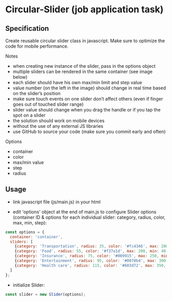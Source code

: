 # Circular-Slider (job application task)

## Specification

Create reusable circular slider class in javascript. Make sure to optimize the code for mobile performance.

Notes

- when creating new instance of the slider, pass in the options object
- multiple sliders can be rendered in the same container (see image below)
- each slider should have his own max/min limit and step value
- value number (on the left in the image) should change in real time based on the slider’s position
- make sure touch events on one slider don’t affect others (even if finger goes out of touched slider range)
- slider value should change when you drag the handle or if you tap the spot on a slider
- the solution should work on mobile devices
- without the use of any external JS libraries
- use GitHub to source your code (make sure you commit early and often)

Options

- container
- color
- max/min value
- step
- radius



## Usage

- link javascript file (js/main.js) in your html

- edit 'options' object at the end of main.js to configure Slider options (container ID & options for each individual slider: category, radius, color, max, min, step):
```javascript
const options = {
  container: 'container',
  sliders: [
    {category: 'Transportation', radius: 35, color: '#fc4346', max: 200, min: 50, step: 4},
    {category: 'Food', radius: 55, color: '#f37a1d', max: 200, min: 40, step: 3},
    {category: 'Insurance', radius: 75, color: '#009915', max: 250, min: 30, step: 3},
    {category: 'Entertainment', radius: 95, color: '#0078b4', max: 300, min: 20, step: 3},
    {category: 'Health care', radius: 115, color: '#603d72', max: 350, min: 0, step: 3}
  ]
};
```

- initialize Slider:
```javascript
const slider = new Slider(options);
```
